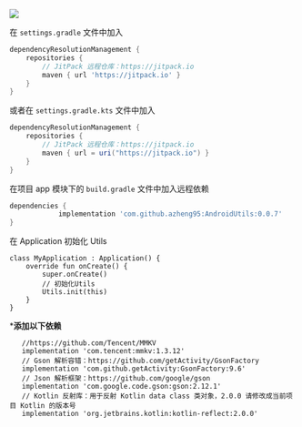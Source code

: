 [![](https://jitpack.io/v/azheng95/AndroidUtils.svg)](https://jitpack.io/#azheng95/AndroidUtils)

在 `settings.gradle` 文件中加入

```groovy
dependencyResolutionManagement {
    repositories {
        // JitPack 远程仓库：https://jitpack.io
        maven { url 'https://jitpack.io' }
    }
}
```
或者在 `settings.gradle.kts` 文件中加入

```groovy
dependencyResolutionManagement {
    repositories {
        // JitPack 远程仓库：https://jitpack.io
        maven { url = uri("https://jitpack.io") }
    }
}
```


在项目 app 模块下的 `build.gradle` 文件中加入远程依赖

```groovy
dependencies {
	        implementation 'com.github.azheng95:AndroidUtils:0.0.7'
}
```

在 Application 初始化 Utils

```
class MyApplication : Application() {
    override fun onCreate() {
        super.onCreate()
        // 初始化Utils
        Utils.init(this)
    }
}
```
***********添加以下依赖**********

 ```
    //https://github.com/Tencent/MMKV
    implementation 'com.tencent:mmkv:1.3.12'
    // Gson 解析容错：https://github.com/getActivity/GsonFactory
    implementation 'com.github.getActivity:GsonFactory:9.6'
    // Json 解析框架：https://github.com/google/gson
    implementation 'com.google.code.gson:gson:2.12.1'
    // Kotlin 反射库：用于反射 Kotlin data class 类对象，2.0.0 请修改成当前项目 Kotlin 的版本号
    implementation 'org.jetbrains.kotlin:kotlin-reflect:2.0.0'
```

